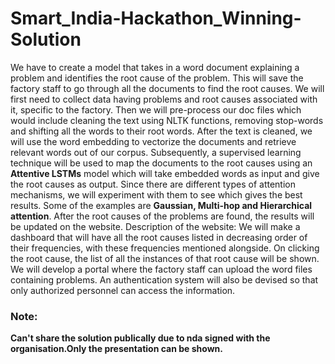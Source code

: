# Smart_India-Hackathon_Winning-Solution
We have to create a model that takes in a word document explaining a problem and identifies the root cause of the problem.
This will save the factory staff to go through all the documents to find the root causes. We will first need to collect data 
having problems and root causes associated with it, specific to the factory. Then we will pre-process our doc files which 
would include cleaning the text using NLTK functions, removing stop-words and shifting all the words to their root words. 
After the text is cleaned, we will use the word embedding to vectorize the documents and retrieve relevant words out of our corpus. 
Subsequently, a supervised learning technique will be used to map the documents to the root causes using an __Attentive LSTMs__ model 
which will take embedded words as input and give the root causes as output. Since there are different types of attention mechanisms, 
we will experiment with them to see which gives the best results. Some of the examples are __Gaussian, Multi-hop and Hierarchical attention__. 
After the root causes of the problems are found, the results will be updated on the website. Description of the website: 
We will make a dashboard that will have all the root causes listed in decreasing order of their frequencies, with these frequencies 
mentioned alongside. On clicking the root cause, the list of all the instances of that root cause will be shown. 
We will develop a portal where the factory staff can upload the word files containing problems. An authentication system will also 
be devised so that only authorized personnel can access the information.


### Note:
__Can't share the solution publically due to nda signed with the organisation.Only the presentation can be shown.__
